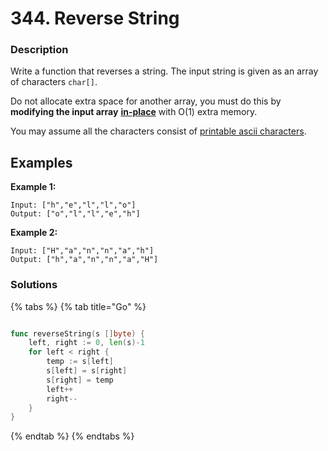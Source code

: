 # 344. Reverse String

### Description

Write a function that reverses a string. The input string is given as an array of characters `char[]`.

Do not allocate extra space for another array, you must do this by **modifying the input array** [**in-place**](https://en.wikipedia.org/wiki/In-place_algorithm) with O\(1\) extra memory.

You may assume all the characters consist of [printable ascii characters](https://en.wikipedia.org/wiki/ASCII#Printable_characters).

## Examples

**Example 1:**

```text
Input: ["h","e","l","l","o"]
Output: ["o","l","l","e","h"]
```

**Example 2:**

```text
Input: ["H","a","n","n","a","h"]
Output: ["h","a","n","n","a","H"]
```

### Solutions

{% tabs %}
{% tab title="Go" %}
```go

func reverseString(s []byte) {
	left, right := 0, len(s)-1
	for left < right {
		temp := s[left]
		s[left] = s[right]
		s[right] = temp
		left++
		right--
	}
}
```
{% endtab %}
{% endtabs %}

